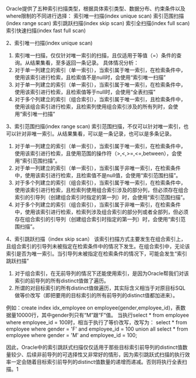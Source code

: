 Oracle提供了五种索引扫描类型，根据具体索引类型、数据分布、约束条件以及where限制的不同进行选择： 
索引唯一扫描(index unique scan)
索引范围扫描(index range scan)
索引跳跃扫描(index skip scan)
索引全扫描(index full scan)
索引快速扫描(index fast full scan)

2、索引唯一扫描(index unique scan) 
1. 索引唯一扫描，仅仅针对唯一索引的扫描，且仅适用于等值（=）条件的查询。从结果集看，至多返回一条记录。
具体情况分析：
2. 对于单一列建立的索引（单一索引），当索引属于唯一索引，在检索条件中，使用该索引进行检索，且检索值不是null时，会使用“索引唯一扫描”
3. 对于单一列建立的索引（单一索引），当索引属于唯一索引，在检索条件中，使用该索引进行检索，且检索值等于null时，会使用“全表扫描”
4. 对于多个列建立的索引（组合索引），当索引属于唯一索引，且检索条件中，使用该组合索引进行检索，且检索列使用组合索引涉及的所有列时，会使用“索引唯一扫描”

3、索引范围扫描(index range scan)
索引范围扫描，不仅可以针对唯一索引，也可以针对非唯一索引。从结果集看，可以是一条记录，也可以是多条记录。
1. 对于单一列建立的索引（单一索引），当索引属于唯一索引，在检索条件中，使用该索引进行检索，且使用范围的操作符（>,<,>=,<=,between），会使用“索引范围扫描”。
2. 对于单一列建立的索引（单一索引），当索引属于非唯一索引，在检索条件中，使用该索引进行检索，且检索值不是null值，会使用“索引范围扫描”。
3. 对于多个列建立的索引（组合索引），当索引属于唯一索引，在检索条件中，使用该索引进行检索，且检索列使用组合索引涉及的部分列，但必须存在组合索引的引导列（创建组合索引时指定的第一列）时，会使用“索引范围扫描”。
4. 对于多个列建立的索引（组合索引），当索引属于非唯一索引，在检索条件中，使用该索引进行检索，检索列涉及组合索引的部分列或者全部列，但必须存在组合索引的引导列（创建组合索引时指定的第一列）时，会使用“索引范围扫描”。

4、索引跳跃扫描（index skip scan）
该索引扫描方式主要发生在组合索引上，且组合索引的引导列未被指定在检索条件中的情况下发生。在组合索引中，无论该索引是否为唯一索引。当引导列未被指定在检索条件的情况下，可能会发生“索引跳跃扫描”
1. 对于组合索引，在无前导列的情况下还能使用索引，是因为Oracle帮我们对该索引的前导列的所有distinct值做了遍历。
2. 所谓的对目标索引的所有distinct值做遍历，其实际含义相当于对原目标SQL做等价改写（即把要用的目标索引的所有前导列的distinct值都加进来）。

例如：create index idx_employee on employee(gender,employee_id)，表数据量10000行，其中gender列只有“M”跟“F”值。
当执行select * from employee where employee_id = 100时，相当于执行了等价改写，改写为：
select * from employee where gender = 'F' and employee_id = 100 
union all 
select * from employee where gender = 'M' and employee_id = 100;

因此，Oracle中的索引跳跃式扫描仅仅适用于那些目标索引前导列的distinct值数量较少、后续非前导列的可选择性又非常好的情形，因为索引跳跃式扫描的执行效率一定会随着目标索引前导列的distinct值数量的递增而递减。否则将执行全表扫描。1
